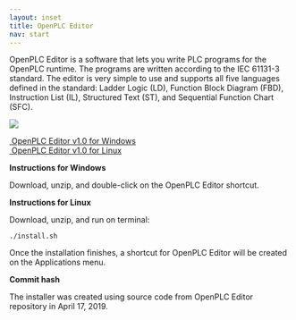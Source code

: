 ```yaml
---
layout: inset
title: OpenPLC Editor
nav: start 
---
```


OpenPLC Editor is a software that lets you write PLC programs for the OpenPLC runtime. The programs are written according to the IEC 61131-3 standard. The editor is very simple to use and supports all five languages defined in the standard: Ladder Logic (LD), Function Block Diagram (FBD), Instruction List (IL), Structured Text (ST), and Sequential Function Chart (SFC).

![](editor.webp)

<div class="image-links">
    <div class="row">
        <div class="six columns">
            <div class="download-link">
                <a href="https://drive.google.com/file/d/1SHNx2QYXn8HnZJ5eJ62uZKLzpGQn5cgs/view?usp=sharing">
                    <img src="/assets/img/download.webp" alt=""/>
                    <span>OpenPLC Editor v1.0 for Windows</span>
                </a>
            </div>
        </div>
        <div class="six columns">
            <div class="download-link">
                <a href="https://github.com/thiagoralves/OpenPLC_Files/blob/master/Software/OpenPLC_Editor%20v1.0%20-%20Linux.zip?raw=true">
                <img src="/assets/img/download.webp" alt=""/>
                <span>OpenPLC Editor v1.0 for Linux</span>
                </a>
            </div>
        </div>
    </div>
</div>

**Instructions for Windows**

Download, unzip, and double-click on the OpenPLC Editor shortcut.

**Instructions for Linux**

Download, unzip, and run on terminal:

```
./install.sh
```

Once the installation finishes, a shortcut for OpenPLC Editor will be created on the Applications menu.

**Commit hash**

The installer was created using source code from OpenPLC Editor repository in April 17, 2019.

